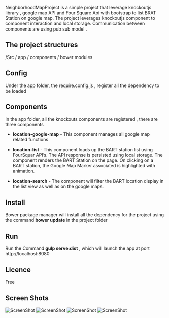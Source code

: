 
NeighborhoodMapProject  is a simple project that leverage knockoutjs library , google map API and Four Square Api with bootstrap to list BRAT Station on google map. The project leverages knockoutjs component to component interaction and local storage. Communication between components are using pub sub model .

 ## The project structures

  /Src 
   / app 
   / components 
  / bower modules

## Config 
Under the app folder, the require.config.js , register all the dependency to be loaded 
## Components 
In the app folder, all the knockouts components are registered , there are three components 

 *  **location-google-map** - This component manages all google map related functions 

 * **location-list**  - This component loads up the BART station list using FourSquar API’s.  The API response is persisted using local storage. The component renders the BART Station on the page. On clicking on a BART station, the Google Map Marker associated is highlighted with animation. 

* **location-search** - The component will filter the BART location display in the list view as well as on the google maps.  

## Install 

   Bower package manager will install all the dependency for the project using the command 
   **bower update** in the project folder

## Run
  Run the Command  **gulp serve:dist** , which will launch the app at port http://localhost:8080 

## Licence  
   Free
## Screen Shots 
![ScreenShot](https://raw.github.com/jerrykuru/NeighborhoodMapProject/master/img/one.png)
![ScreenShot](https://raw.github.com/jerrykuru/NeighborhoodMapProject/master/img/two.png)
![ScreenShot](https://raw.github.com/jerrykuru/NeighborhoodMapProject/master/img/three.png)
![ScreenShot](https://raw.github.com/jerrykuru/NeighborhoodMapProject/master/img/four.png)
